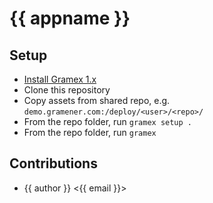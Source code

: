 # {{ appname }}

## Setup

- [Install Gramex 1.x](https://gramener.com/gramex/guide/install/)
- Clone this repository
- Copy assets from shared repo, e.g. `demo.gramener.com:/deploy/<user>/<repo>/`
- From the repo folder, run `gramex setup .`
- From the repo folder, run `gramex`

## Contributions

- {{ author }} <{{ email }}>
